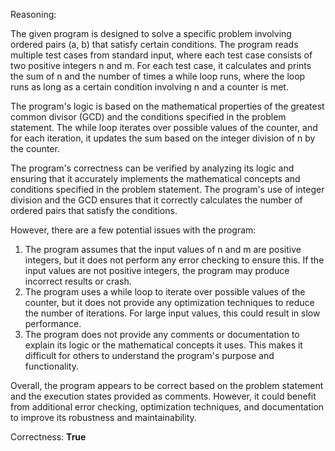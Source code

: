 Reasoning:

The given program is designed to solve a specific problem involving ordered pairs (a, b) that satisfy certain conditions. The program reads multiple test cases from standard input, where each test case consists of two positive integers n and m. For each test case, it calculates and prints the sum of n and the number of times a while loop runs, where the loop runs as long as a certain condition involving n and a counter is met.

The program's logic is based on the mathematical properties of the greatest common divisor (GCD) and the conditions specified in the problem statement. The while loop iterates over possible values of the counter, and for each iteration, it updates the sum based on the integer division of n by the counter.

The program's correctness can be verified by analyzing its logic and ensuring that it accurately implements the mathematical concepts and conditions specified in the problem statement. The program's use of integer division and the GCD ensures that it correctly calculates the number of ordered pairs that satisfy the conditions.

However, there are a few potential issues with the program:

1.  The program assumes that the input values of n and m are positive integers, but it does not perform any error checking to ensure this. If the input values are not positive integers, the program may produce incorrect results or crash.
2.  The program uses a while loop to iterate over possible values of the counter, but it does not provide any optimization techniques to reduce the number of iterations. For large input values, this could result in slow performance.
3.  The program does not provide any comments or documentation to explain its logic or the mathematical concepts it uses. This makes it difficult for others to understand the program's purpose and functionality.

Overall, the program appears to be correct based on the problem statement and the execution states provided as comments. However, it could benefit from additional error checking, optimization techniques, and documentation to improve its robustness and maintainability.

Correctness: **True**